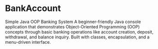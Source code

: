# BankAccount
Simple Java OOP Banking System A beginner-friendly Java console application that demonstrates Object-Oriented Programming (OOP) concepts through basic banking operations like account creation, deposit, withdrawal, and balance inquiry. Built with classes, encapsulation, and a menu-driven interface.
